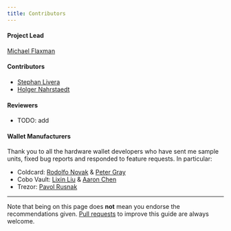 ```yaml
---
title: Contributors
---
```



#### Project Lead
[Michael Flaxman](https://twitter.com/mflaxman)

#### Contributors
* [Stephan Livera](https://twitter.com/stephanlivera)
* [Holger Nahrstaedt](https://github.com/holgern)

#### Reviewers
* TODO: add

#### Wallet Manufacturers
Thank you to all the hardware wallet developers who have sent me sample units, fixed bug reports and responded to feature requests. In particular:

* Coldcard: [Rodolfo Novak](https://twitter.com/nvk) & [Peter Gray](https://twitter.com/dochex)
* Cobo Vault: [Lixin Liu](https://twitter.com/BitcoinLixin) & [Aaron Chen](https://github.com/aaronisme)
* Trezor: [Pavol Rusnak](https://twitter.com/pavolrusnak)

---

Note that being on this page does **not** mean you endorse the recommendations given.
[Pull requests](https://github.com/btcguide/btcguide.github.io) to improve this guide are always welcome.

